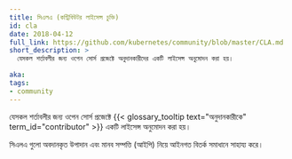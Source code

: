 ```yaml
---
title: সিএলএ (কন্ট্রিবিউটর লাইসেন্স চুক্তি)
id: cla
date: 2018-04-12
full_link: https://github.com/kubernetes/community/blob/master/CLA.md
short_description: >
  যেসকল শর্তাবলীর জন্য ওপেন সোর্স প্রজেক্টে অনুদানকারীদের একটি লাইসেন্স অনুমোদন করা হয়।

aka: 
tags:
- community
---
```

যেসকল শর্তাবলীর জন্য ওপেন সোর্স প্রজেক্টে {{< glossary_tooltip text="অনুদানকারীকে" term_id="contributor" >}} 
একটি লাইসেন্স অনুমোদন করা হয়।

<!--more--> 

সিএলএ গুলো অবদানকৃত উপাদান এবং মানব সম্পত্তি (আইপি) নিয়ে আইনগত বিতর্ক সমাধানে সাহায্য করে।
